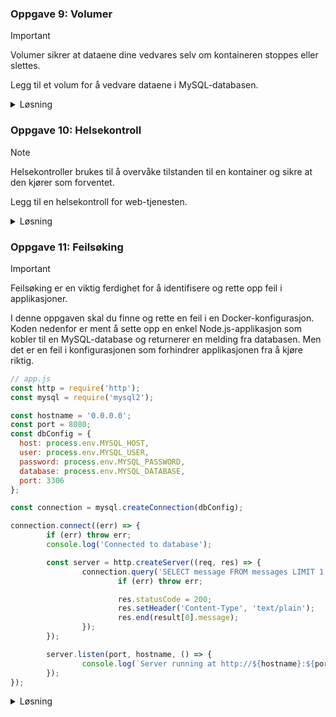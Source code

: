 ### **Oppgave 9: Volumer**

> [!IMPORTANT]  
> Volumer sikrer at dataene dine vedvares selv om kontaineren stoppes eller slettes.

Legg til et volum for å vedvare dataene i MySQL-databasen.

<details><summary>Løsning</summary>

```yaml
version: '3'
services:
  web: 
    build: .
    ports:
      - "8080:8080"
    environment:
      MYSQL_HOST: db
      MYSQL_USER: exampleuser
      MYSQL_PASSWORD: examplepass
      MYSQL_DATABASE: exampledb
    depends_on: 
      db:
        condition: service_healthy
      
  db:
    image: mysql:latest
    environment:
      MYSQL_ROOT_PASSWORD: example
      MYSQL_DATABASE: exampledb
      MYSQL_USER: exampleuser
      MYSQL_PASSWORD: examplepass
    ports: 
      - "3306:3306"
    volumes:
      - mysql-data:/var/lib/mysql
      # - ./init.sql:/docker-entrypoint-initdb.d/init.sql
    healthcheck:
      test: ["CMD-SHELL", "mysqladmin ping -h localhost -u root -pexample"]
      interval: 10s
      timeout: 5s
      retries: 3

volumes:
  mysql-data:
```

**Forklaring:**

1. **Volumer**: Vi legger til et volum for å vedvare dataene i MySQL-databasen. Volumer er en måte å lagre data utenfor kontainerens filsystem, slik at dataene ikke går tapt når kontaineren stoppes eller slettes.
2. **Oppdatere `docker-compose.yml`**: Vi oppdaterer `docker-compose.yml` filen til å inkludere volumet. Dette sikrer at dataene i MySQL-databasen vedvares mellom kontainerkjøringer.

</details>

<!-- ### **Oppgave 10: Skalerbarhet**

> [!TIP]  
> Skalerbarhet lar deg håndtere flere forespørsler ved å kjøre flere instanser av web-tjenesten.

Skaler web-tjenesten til å kjøre flere instanser.

<details><summary>Løsning</summary>

```yaml
version: '3'
services:
    web: 
        build: .
        ports:
            - "8080:8080"
        environment:
            MYSQL_HOST: db
            MYSQL_USER: exampleuser
            MYSQL_PASSWORD: examplepass
            MYSQL_DATABASE: exampledb
        depends_on: 
            db:
                condition: service_healthy
        deploy:
            replicas: 3
            
    db:
        image: mysql:latest
        environment:
            MYSQL_ROOT_PASSWORD: example
        ports: 
            - "3306:3306"
        volumes:
            - mysql-data:/var/lib/mysql
        healthcheck:
            test: ["CMD-SHELL", "mysqladmin ping -h localhost -u root -pexample"]
            interval: 10s
            timeout: 5s
            retries: 3

volumes:
    mysql-data:
```

**Forklaring:**

1. **Skalerbarhet**: Vi bruker `deploy`-direktivet til å skalere web-tjenesten til å kjøre flere instanser. Skalerbarhet er evnen til å øke eller redusere antall kontainere som kjører en tjeneste basert på behov.
2. **Oppdatere `docker-compose.yml`**: Vi oppdaterer `docker-compose.yml` filen til å inkludere skalerbarhet. Dette gjør det mulig å håndtere flere forespørsler ved å kjøre flere instanser av web-tjenesten.

</details> -->

### **Oppgave 10: Helsekontroll**

> [!NOTE]  
> Helsekontroller brukes til å overvåke tilstanden til en kontainer og sikre at den kjører som forventet.

Legg til en helsekontroll for web-tjenesten.

<details><summary>Løsning</summary>

```yaml
version: '3'
services:
    web: 
        build: .
        ports:
            - "8080:8080"
        environment:
            MYSQL_HOST: db
            MYSQL_USER: exampleuser
            MYSQL_PASSWORD: examplepass
            MYSQL_DATABASE: exampledb
        depends_on: 
            db:
                condition: service_healthy
        deploy:
            replicas: 3
        healthcheck:
            test: ["CMD", "curl", "-f", "http://localhost:8080"]
            interval: 30s
            timeout: 10s
            retries: 3
            
    db:
        image: mysql:latest
        environment:
            MYSQL_ROOT_PASSWORD: example
        ports: 
            - "3306:3306"
        volumes:
            - mysql-data:/var/lib/mysql
        healthcheck:
            test: ["CMD-SHELL", "mysqladmin ping -h localhost -u root -pexample"]
            interval: 10s
            timeout: 5s
            retries: 3

volumes:
    mysql-data:
```

**Forklaring:**

1. **Helsekontroll**: Vi legger til en helsekontroll for web-tjenesten ved hjelp av `healthcheck`-direktivet. Helsekontroller brukes til å overvåke tilstanden til en kontainer og sikre at den kjører som forventet.
2. **Oppdatere `docker-compose.yml`**: Vi oppdaterer `docker-compose.yml` filen til å inkludere helsekontrollen. Dette sikrer at tjenesten overvåkes og eventuelt restartes hvis den ikke fungerer som den skal.

</details>

### **Oppgave 11: Feilsøking**

> [!IMPORTANT]  
> Feilsøking er en viktig ferdighet for å identifisere og rette opp feil i applikasjoner.

I denne oppgaven skal du finne og rette en feil i en Docker-konfigurasjon. Koden nedenfor er ment å sette opp en enkel Node.js-applikasjon som kobler til en MySQL-database og returnerer en melding fra databasen. Men det er en feil i konfigurasjonen som forhindrer applikasjonen fra å kjøre riktig.

```javascript
// app.js
const http = require('http');
const mysql = require('mysql2');

const hostname = '0.0.0.0';
const port = 8080;
const dbConfig = {
  host: process.env.MYSQL_HOST,
  user: process.env.MYSQL_USER,
  password: process.env.MYSQL_PASSWORD,
  database: process.env.MYSQL_DATABASE,
  port: 3306
};

const connection = mysql.createConnection(dbConfig);

connection.connect((err) => {
        if (err) throw err;
        console.log('Connected to database');

        const server = http.createServer((req, res) => {
                connection.query('SELECT message FROM messages LIMIT 1', (err, result) => {
                        if (err) throw err;

                        res.statusCode = 200;
                        res.setHeader('Content-Type', 'text/plain');
                        res.end(result[0].message);
                });
        });

        server.listen(port, hostname, () => {
                console.log(`Server running at http://${hostname}:${port}/`);
        });
});
```

<details><summary>Løsning</summary>

Feilen i konfigurasjonen ligger i at databasen ikke inneholder `messages`-tabellen ved oppstart. For å rette opp dette, kan vi legge til et skript som initialiserer databasen, samt legger inn en melding.

```javascript
// init-db.js
const mysql = require('mysql2');

const dbConfig = {
  host: process.env.MYSQL_HOST,
  user: process.env.MYSQL_USER,
  password: process.env.MYSQL_PASSWORD,
  database: process.env.MYSQL_DATABASE,
  port: 3306
};

const connection = mysql.createConnection(dbConfig);

connection.connect((err) => {
        if (err) throw err;
        console.log('Connected to database');

        const createTableQuery = `
                CREATE TABLE IF NOT EXISTS messages (
                        id INT AUTO_INCREMENT PRIMARY KEY,
                        message VARCHAR(255) NOT NULL
                )
        `;

        connection.query(createTableQuery, (err, result) => {
                if (err) throw err;

                const insertMessageQuery = `
                        INSERT INTO messages (message)
                        VALUES ('Hello from MySQL')
                `;

                connection.query(insertMessageQuery, (err, result) => {
                        if (err) throw err;
                        console.log('Database initialized');
                        connection.end();
                });
        });
});
```

Oppdater `docker-compose.yml` til å kjøre initialiseringsskriptet før applikasjonen starter.

```yaml
version: '3'
services:
  web: 
    build: .
    ports:
      - "8080:8080"
    environment:
      MYSQL_HOST: db
      MYSQL_USER: exampleuser
      MYSQL_PASSWORD: examplepass
      MYSQL_DATABASE: exampledb
    healthcheck:
      test: ["CMD-SHELL", "curl -f http://localhost:8080/nonex || exit 1"]
      interval: 30s
      timeout: 10s
      retries: 3
    depends_on: 
      db:
        condition: service_healthy
    command: ["sh", "-c", "node init-db.js && node app.js"]
    
      
  db:
    image: mysql:latest
    environment:
      MYSQL_ROOT_PASSWORD: example
      MYSQL_DATABASE: exampledb
      MYSQL_USER: exampleuser
      MYSQL_PASSWORD: examplepass
    ports: 
      - "3306:3306"
    volumes:
      - mysql-data:/var/lib/mysql
      # - ./init.sql:/docker-entrypoint-initdb.d/init.sql
    healthcheck:
      test: ["CMD-SHELL", "mysqladmin ping -h localhost -u root -pexample"]
      interval: 10s
      timeout: 5s
      retries: 3

volumes:
  mysql-data:
```

Nå vil databasen bli initialisert med en melding før applikasjonen starter, og applikasjonen vil kunne returnere meldingen fra databasen.

**Forklaring:**

1. **Feilsøking**: Identifiser og rett opp feilen i konfigurasjonen. Feilsøking er en viktig ferdighet for å identifisere og rette opp feil i applikasjoner.
2. **Oppdatere applikasjonen**: Sørg for at applikasjonen kjører riktig ved å rette opp feilen i konfigurasjonen.


</details>
